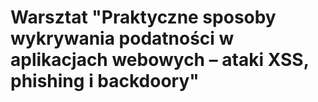 # Warsztat "Praktyczne sposoby wykrywania podatności w aplikacjach webowych – ataki XSS, phishing i backdoory"
